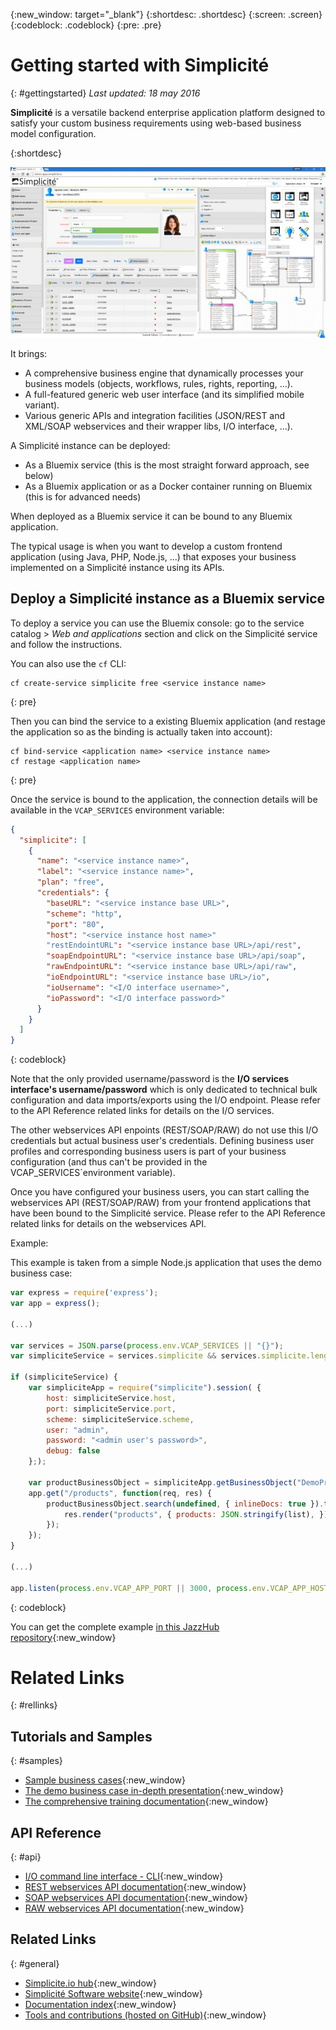{:new_window: target="_blank"}
{:shortdesc: .shortdesc}
{:screen: .screen}
{:codeblock: .codeblock}
{:pre: .pre}

# Getting started with Simplicit&eacute;
{: #gettingstarted}
*Last updated: 18 may 2016*

**Simplicit&eacute;** is a versatile backend enterprise application platform designed to satisfy
your custom business requirements using web-based business model configuration.

{:shortdesc}

![Screenshot](screenshot.jpg)

It brings:

* A comprehensive business engine that dynamically processes your business models (objects, workflows, rules, rights, reporting, ...).
* A full-featured generic web user interface (and its simplified mobile variant).
* Various generic APIs and integration facilities (JSON/REST and XML/SOAP webservices and their wrapper libs, I/O interface, ...).

A Simplicit&eacute; instance can be deployed:

* As a Bluemix service (this is the most straight forward approach, see below)
* As a Bluemix application or as a Docker container running on Bluemix (this is for advanced needs)

When deployed as a Bluemix service it can be bound to any Bluemix application.

The typical usage is when you want to develop a custom frontend application (using Java, PHP, Node.js, ...) that exposes
your business implemented on a Simplicit&eacute; instance using its APIs.

## Deploy a Simplicit&eacute; instance as a Bluemix service

To deploy a service you can use the Bluemix console: go to the service catalog &gt; _Web and applications_ section
and click on the Simplicit&eacute; service and follow the instructions.

You can also use the `cf` CLI:

```
cf create-service simplicite free <service instance name>
```
{: pre}

Then you can bind the service to a existing Bluemix application
(and restage the application so as the binding is actually taken into account):

```
cf bind-service <application name> <service instance name>
cf restage <application name>
```
{: pre}

Once the service is bound to the application, the connection details will be available in the `VCAP_SERVICES` environment variable:

```json
{
  "simplicite": [
    {
      "name": "<service instance name>",
      "label": "<service instance name>",
      "plan": "free",
      "credentials": {
        "baseURL": "<service instance base URL>",
        "scheme": "http",
        "port": "80",
        "host": "<service instance host name>"
        "restEndointURL": "<service instance base URL>/api/rest",
        "soapEndpointURL": "<service instance base URL>/api/soap",
        "rawEndpointURL": "<service instance base URL>/api/raw",
        "ioEndpointURL": "<service instance base URL>/io",
        "ioUsername": "<I/O interface username>",
        "ioPassword": "<I/O interface password>"
      }
    }
  ]
}
```
{: codeblock}

Note that the only provided username/password is the **I/O services interface's username/password** which is only dedicated to technical bulk
configuration and data imports/exports using the I/O endpoint. Please refer to the API Reference related links for details on the I/O services.

The other webservices API enpoints (REST/SOAP/RAW) do not use this I/O credentials but actual business user's credentials. Defining business
user profiles and corresponding business users is part of your business configuration (and thus can't be provided in the
VCAP_SERVICES`environment variable).

Once you have configured your business users, you can start calling the webservices API (REST/SOAP/RAW) from your frontend applications that have
been bound to the Simplicit&eacute; service. Please refer to the API Reference related links for details on the webservices API.

Example:

This example is taken from a simple Node.js application that uses the demo business case:

```javascript
var express = require('express');
var app = express();

(...)

var services = JSON.parse(process.env.VCAP_SERVICES || "{}");
var simpliciteService = services.simplicite && services.simplicite.length > 0 ? services.simplicite[0].credentials : null;

if (simpliciteService) {
	var simpliciteApp = require("simplicite").session( {
		host: simpliciteService.host,
		port: simpliciteService.port,
		scheme: simpliciteService.scheme,
		user: "admin",
		password: "<admin user's password>",
		debug: false
	};);

	var productBusinessObject = simpliciteApp.getBusinessObject("DemoProduct");
	app.get("/products", function(req, res) {
		productBusinessObject.search(undefined, { inlineDocs: true }).then(function(list) {
			res.render("products", { products: JSON.stringify(list), });
		});
	});
}

(...)

app.listen(process.env.VCAP_APP_PORT || 3000, process.env.VCAP_APP_HOST || "localhost");
```
{: codeblock}

You can get the complete example [in this JazzHub repository](https://hub.jazz.net/git/simplicite/simplicite-node){:new_window}

# Related Links
{: #rellinks}

## Tutorials and Samples
{: #samples}

* [Sample business cases](https://www.simplicite.io/resources/modules/){:new_window}
* [The demo business case in-depth presentation](https://www.simplicite.io/resources/demo.pdf){:new_window}
* [The comprehensive training documentation](https://www.simplicite.io/resources/training/){:new_window}

## API Reference
{: #api}

* [I/O command line interface - CLI](https://www.simplicite.io/resources/documentation/02-integration/io-commandline.md){:new_window}
* [REST webservices API documentation](https://www.simplicite.io/resources/documentation/02-integration/rest-services.md){:new_window}
* [SOAP webservices API documentation](https://www.simplicite.io/resources/documentation/02-integration/soap-services.md){:new_window}
* [RAW webservices API documentation](https://www.simplicite.io/resources/documentation/02-integration/raw-services.md){:new_window}

## Related Links
{: #general}

* [Simplicite.io hub](https://www.simplicite.io){:new_window}
* [Simplicité Software website](https://www.simplicitesoftware.com){:new_window}
* [Documentation index](https://www.simplicite.io/resources/documentation/index.md){:new_window}
* [Tools and contributions (hosted on GitHub)](https://github.com/simplicitesoftware?tab=repositories){:new_window}
